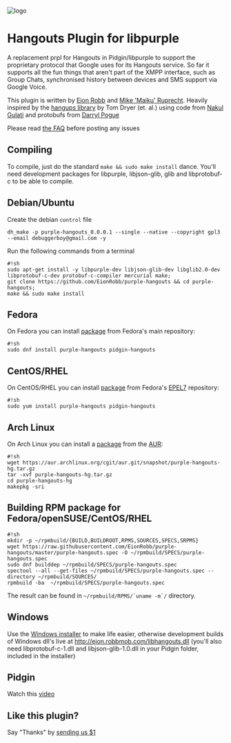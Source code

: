 ![logo](https://user-images.githubusercontent.com/1063865/87138135-18131780-c2f2-11ea-9579-3dfbb7d858fb.png)
# Hangouts Plugin for libpurple #

A replacement prpl for Hangouts in Pidgin/libpurple to support the proprietary protocol that Google uses for its Hangouts service.  So far it supports all the fun things that aren't part of the XMPP interface, such as Group Chats, synchronised history between devices and SMS support via Google Voice.

This plugin is written by [Eion Robb](http://eion.robbmob.com/blog/) and [Mike 'Maiku' Ruprecht](https://bitbucket.org/CMaiku/).
Heavily inspired by the [hangups library](https://github.com/tdryer/hangups) by Tom Dryer (et. al.) using code from [Nakul Gulati](https://hg.pidgin.im/soc/2015/nakulgulati/main/) and protobufs from [Darryl Pogue](http://dpogue.ca/)

Please read [the FAQ](https://github.com/EionRobb/purple-hangouts/wiki#faq) before posting any issues

## Compiling ##
To compile, just do the standard `make && sudo make install` dance.  You'll need development packages for libpurple, libjson-glib, glib and libprotobuf-c to be able to compile.

## Debian/Ubuntu ##
Create the debian `control` file

```
dh_make -p purple-hangouts_0.0.0.1 --single --native --copyright gpl3 --email debuggerboy@gmail.com -y
```

Run the following commands from a terminal

```
#!sh
sudo apt-get install -y libpurple-dev libjson-glib-dev libglib2.0-dev libprotobuf-c-dev protobuf-c-compiler mercurial make;
git clone https://github.com/EionRobb/purple-hangouts && cd purple-hangouts;
make && sudo make install
```

## Fedora ##
On Fedora you can install [package](https://apps.fedoraproject.org/packages/purple-hangouts) from Fedora's main repository:
```
#!sh
sudo dnf install purple-hangouts pidgin-hangouts
```

## CentOS/RHEL ##
On CentOS/RHEL you can install [package](https://apps.fedoraproject.org/packages/purple-hangouts) from Fedora's [EPEL7](http://fedoraproject.org/wiki/EPEL) repository:
```
#!sh
sudo yum install purple-hangouts pidgin-hangouts
```

## Arch Linux ##
On Arch Linux you can install a [package](https://aur.archlinux.org/packages/purple-hangouts-hg) from the [AUR](https://wiki.archlinux.org/index.php/Arch_User_Repository):
```
#!sh
wget https://aur.archlinux.org/cgit/aur.git/snapshot/purple-hangouts-hg.tar.gz
tar -xvf purple-hangouts-hg.tar.gz
cd purple-hangouts-hg
makepkg -sri
```

## Building RPM package for Fedora/openSUSE/CentOS/RHEL ##
```
#!sh
mkdir -p ~/rpmbuild/{BUILD,BUILDROOT,RPMS,SOURCES,SPECS,SRPMS}
wget https://raw.githubusercontent.com/EionRobb/purple-hangouts/master/purple-hangouts.spec -O ~/rpmbuild/SPECS/purple-hangouts.spec
sudo dnf builddep ~/rpmbuild/SPECS/purple-hangouts.spec
spectool --all --get-files ~/rpmbuild/SPECS/purple-hangouts.spec --directory ~/rpmbuild/SOURCES/
rpmbuild -ba  ~/rpmbuild/SPECS/purple-hangouts.spec
```
The result can be found in ``~/rpmbuild/RPMS/`uname -m`/`` directory.

## Windows ##
Use the [Windows installer](http://eion.robbmob.com/purple-hangouts.exe) to make life easier, otherwise development builds of Windows dll's live at http://eion.robbmob.com/libhangouts.dll (you'll also need libprotobuf-c-1.dll and libjson-glib-1.0.dll in your Pidgin folder, included in the installer)

## Pidgin ##

Watch this [video](https://www.youtube.com/watch?v=hlDhp-eNLMU)

## Like this plugin? ##
Say "Thanks" by [sending us $1](https://www.paypal.com/cgi-bin/webscr?cmd=_s-xclick&hosted_button_id=PZMBF2QVF69GA)
